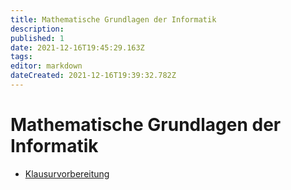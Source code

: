```yaml
---
title: Mathematische Grundlagen der Informatik
description: 
published: 1
date: 2021-12-16T19:45:29.163Z
tags: 
editor: markdown
dateCreated: 2021-12-16T19:39:32.782Z
---
```


# Mathematische Grundlagen der Informatik

- [Klausurvorbereitung](/fom/semester-1/mathematik/klausurvorbereitung)